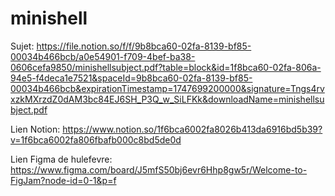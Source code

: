 # minishell

Sujet:
https://file.notion.so/f/f/9b8bca60-02fa-8139-bf85-00034b466bcb/a0e54901-f709-4bef-ba38-0606cefa9850/minishellsubject.pdf?table=block&id=1f8bca60-02fa-806a-94e5-f4deca1e7521&spaceId=9b8bca60-02fa-8139-bf85-00034b466bcb&expirationTimestamp=1747699200000&signature=Tngs4rvxzkMXrzdZ0dAM3bc84EJ6SH_P3Q_w_SiLFKk&downloadName=minishellsubject.pdf

Lien Notion:
https://www.notion.so/1f6bca6002fa8026b413da6916bd5b39?v=1f6bca6002fa806fbafb000c8bd5de0d

Lien Figma de hulefevre:
https://www.figma.com/board/J5mfS50bj6evr6Hhp8gw5r/Welcome-to-FigJam?node-id=0-1&p=f
